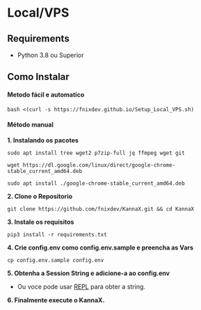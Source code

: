 # Local/VPS

## Requirements

* Python 3.8 ou Superior

## Como Instalar

#### **Metodo fácil e automatico**

```text
bash <(curl -s https://fnixdev.github.io/Setup_Local_VPS.sh)
```

#### **Método manual**

**1. Instalando os pacotes**

```text
sudo apt install tree wget2 p7zip-full jq ffmpeg wget git
```

```text
wget https://dl.google.com/linux/direct/google-chrome-stable_current_amd64.deb
```

```text
sudo apt install ./google-chrome-stable_current_amd64.deb
```

**2. Clone o Repositorio**

```text
git clone https://github.com/fnixdev/KannaX.git && cd KannaX
```

**3. Instale os requisitos**

```text
pip3 install -r requirements.txt
```

**4. Crie config.env como config.env.sample e preencha as Vars**

```text
cp config.env.sample config.env
```

**5. Obtenha a Session String e adicione-a ao config.env**

* Ou voce pode usar [REPL](https://replit.com/@fnixdev/StringSessionKX) para obter a string.

**6. Finalmente execute o KannaX.**

